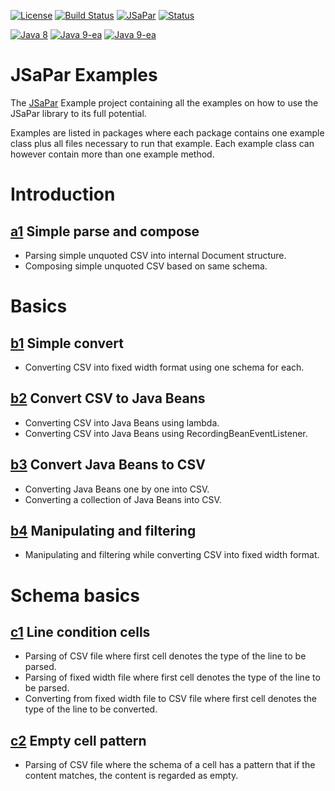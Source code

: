 [![License](https://img.shields.io/badge/License-Apache%202.0-blue.svg)](https://opensource.org/licenses/Apache-2.0) 
[![Build Status](https://travis-ci.org/org-tigris-jsapar/jsapar-examples.png?branch=master)](https://travis-ci.org/org-tigris-jsapar/jsapar-examples)
[![JSaPar](https://img.shields.io/badge/JSaPar-2.0-green.svg)](https://github.com/org-tigris-jsapar/jsapar) 
[![Status](https://img.shields.io/badge/Status-Pre--Alpha-lightgrey.svg)](#Pre-Alpha)

[![Java 8](https://img.shields.io/badge/java-8-brightgreen.svg)](#java-8) 
[![Java 9-ea](https://img.shields.io/badge/java-9-brightgreen.svg)](#java-9) 
[![Java 9-ea](https://img.shields.io/badge/java-10-brightgreen.svg)](#java-10)

# JSaPar Examples
The [JSaPar](https://github.com/org-tigris-jsapar/jsapar) Example project containing all the examples on how to use the JSaPar library to its full potential.

Examples are listed in packages where each package contains one example class plus all files necessary to run that 
example. Each example class can however contain more than one example method.

# Introduction
## [a1](https://github.com/org-tigris-jsapar/jsapar-examples/tree/master/src/main/java/org/jsapar/examples/introduction/a1) Simple parse and compose
* Parsing simple unquoted CSV into internal Document structure.
* Composing simple unquoted CSV based on same schema.
# Basics
## [b1](https://github.com/org-tigris-jsapar/jsapar-examples/tree/master/src/main/java/org/jsapar/examples/basics/b1) Simple convert
* Converting CSV into fixed width format using one schema for each.
## [b2](https://github.com/org-tigris-jsapar/jsapar-examples/tree/master/src/main/java/org/jsapar/examples/basics/b2) Convert CSV to Java Beans
* Converting CSV into Java Beans using lambda.
* Converting CSV into Java Beans using RecordingBeanEventListener.
## [b3](https://github.com/org-tigris-jsapar/jsapar-examples/tree/master/src/main/java/org/jsapar/examples/basics/b3) Convert Java Beans to CSV
* Converting Java Beans one by one into CSV.
* Converting a collection of Java Beans into CSV.
## [b4](https://github.com/org-tigris-jsapar/jsapar-examples/tree/master/src/main/java/org/jsapar/examples/basics/b4) Manipulating and filtering
* Manipulating and filtering while converting CSV into fixed width format.
# Schema basics
## [c1](https://github.com/org-tigris-jsapar/jsapar-examples/tree/master/src/main/java/org/jsapar/examples/schemabasics/c1) Line condition cells
* Parsing of CSV file where first cell denotes the type of the line to be parsed.
* Parsing of fixed width file where first cell denotes the type of the line to be parsed.
* Converting from fixed width file to CSV file where first cell denotes the type of the line to be converted.
## [c2](https://github.com/org-tigris-jsapar/jsapar-examples/tree/master/src/main/java/org/jsapar/examples/schemabasics/c2) Empty cell pattern
* Parsing of CSV file where the schema of a cell has a pattern that if the content matches, the content is regarded as empty.
